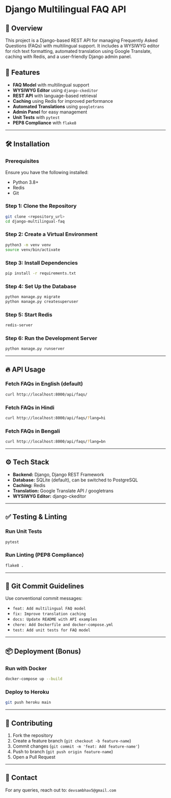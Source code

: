 # Django Multilingual FAQ API

## 🚀 Overview

This project is a Django-based REST API for managing Frequently Asked Questions (FAQs) with multilingual support. It includes a WYSIWYG editor for rich text formatting, automated translation using Google Translate, caching with Redis, and a user-friendly Django admin panel.

## 📌 Features

- **FAQ Model** with multilingual support
- **WYSIWYG Editor** using `django-ckeditor`
- **REST API** with language-based retrieval
- **Caching** using Redis for improved performance
- **Automated Translations** using `googletrans`
- **Admin Panel** for easy management
- **Unit Tests** with `pytest`
- **PEP8 Compliance** with `flake8`

---

## 🛠 Installation

### Prerequisites

Ensure you have the following installed:

- Python 3.8+
- Redis
- Git

### Step 1: Clone the Repository

```sh
git clone <repository_url>
cd django-multilingual-faq
```

### Step 2: Create a Virtual Environment

```sh
python3 -m venv venv
source venv/bin/activate
```

### Step 3: Install Dependencies

```sh
pip install -r requirements.txt
```

### Step 4: Set Up the Database

```sh
python manage.py migrate
python manage.py createsuperuser
```

### Step 5: Start Redis

```sh
redis-server
```

### Step 6: Run the Development Server

```sh
python manage.py runserver
```

---

## 🔥 API Usage

### Fetch FAQs in English (default)

```sh
curl http://localhost:8000/api/faqs/
```

### Fetch FAQs in Hindi

```sh
curl http://localhost:8000/api/faqs/?lang=hi
```

### Fetch FAQs in Bengali

```sh
curl http://localhost:8000/api/faqs/?lang=bn
```

---

## ⚙️ Tech Stack

- **Backend:** Django, Django REST Framework
- **Database:** SQLite (default), can be switched to PostgreSQL
- **Caching:** Redis
- **Translation:** Google Translate API / googletrans
- **WYSIWYG Editor:** django-ckeditor

---

## ✅ Testing & Linting

### Run Unit Tests

```sh
pytest
```

### Run Linting (PEP8 Compliance)

```sh
flake8 .
```

---

## 📜 Git Commit Guidelines

Use conventional commit messages:

- `feat: Add multilingual FAQ model`
- `fix: Improve translation caching`
- `docs: Update README with API examples`
- `chore: Add Dockerfile and docker-compose.yml`
- `test: Add unit tests for FAQ model`

---

## 📦 Deployment (Bonus)

### Run with Docker

```sh
docker-compose up --build
```

### Deploy to Heroku

```sh
git push heroku main
```

---

## 🤝 Contributing

1. Fork the repository
2. Create a feature branch (`git checkout -b feature-name`)
3. Commit changes (`git commit -m 'feat: Add feature-name'`)
4. Push to branch (`git push origin feature-name`)
5. Open a Pull Request

---

## 📧 Contact

For any queries, reach out to: `devsambhav5@gmail.com`


